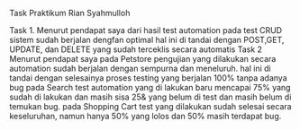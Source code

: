 Task Praktikum
Rian Syahmulloh


Task 1. 
    Menurut pendapat saya dari hasil  test automation pada test CRUD
    sistem sudah berjalan dengfan optimal hal ini di tandai dengan POST,GET, UPDATE, dan DELETE yang sudah terceklis
    secara automatis
Task 2
    Menurut pendapat saya pada Petstore pengujian yang dilakukan secara automation sudah berjalan dengan sempurna
    dan meneluruh. hal ini di tandai dengan selesainya proses testing yang berjalan 100% tanpa adanya bug
    pada Search test automation yang di lakukan baru mencapai 75% yang sudah di lakukan dan masih sisa 25& yang belum di test dan masih belum di temukan bug.
    pada Shopping Cart test yang dilakukan sudah selesai secara keseluruhan, namun hanya 50% yang lolos dan 50% masih terdapat bug.